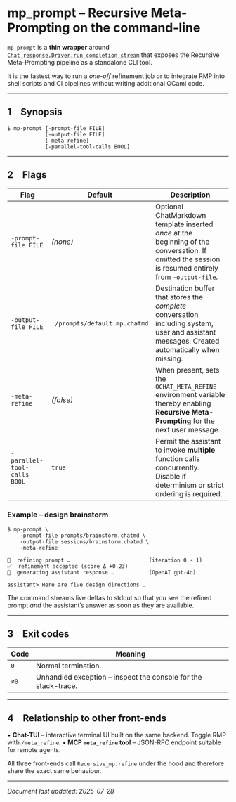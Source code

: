# mp_prompt – Recursive Meta-Prompting on the command-line

`mp_prompt` is a **thin wrapper** around
[`Chat_response.Driver.run_completion_stream`](../../lib/chat_response/driver.mli)
that exposes the Recursive Meta-Prompting pipeline as a standalone CLI tool.

It is the fastest way to run a *one-off* refinement job or to integrate RMP
into shell scripts and CI pipelines without writing additional OCaml code.

---

## 1 Synopsis

```console
$ mp-prompt [-prompt-file FILE]
            [-output-file FILE]
            [-meta-refine]
            [-parallel-tool-calls BOOL]
```

---

## 2 Flags

| Flag | Default | Description |
|------|---------|-------------|
| `-prompt-file FILE` | *(none)* | Optional ChatMarkdown template inserted *once* at the beginning of the conversation.  If omitted the session is resumed entirely from `-output-file`. |
| `-output-file FILE` | `./prompts/default.mp.chatmd` | Destination buffer that stores the *complete* conversation including system, user and assistant messages.  Created automatically when missing. |
| `-meta-refine` | *(false)* | When present, sets the `OCHAT_META_REFINE` environment variable thereby enabling **Recursive Meta-Prompting** for the next user message. |
| `-parallel-tool-calls BOOL` | `true` | Permit the assistant to invoke **multiple** function calls concurrently.  Disable if determinism or strict ordering is required. |

### Example – design brainstorm

```console
$ mp-prompt \
    -prompt-file prompts/brainstorm.chatmd \
    -output-file sessions/brainstorm.chatmd \
    -meta-refine

🚀  refining prompt …                         (iteration 0 ➜ 1)
✅  refinement accepted (score Δ +0.23)
💬  generating assistant response …           (OpenAI gpt-4o)

assistant> Here are five design directions …
```

The command streams live deltas to stdout so that you see the refined prompt
*and* the assistant’s answer as soon as they are available.

---

## 3 Exit codes

| Code | Meaning |
|------|---------|
| `0`  | Normal termination. |
| `≠0` | Unhandled exception – inspect the console for the stack-trace. |

---

## 4 Relationship to other front-ends

• **Chat-TUI** – interactive terminal UI built on the same backend.  Toggle
  RMP with `/meta_refine`.
• **MCP `meta_refine` tool** – JSON-RPC endpoint suitable for remote agents.

All three front-ends call `Recursive_mp.refine` under the hood and therefore
share the exact same behaviour.

---

*Document last updated: 2025-07-28*


